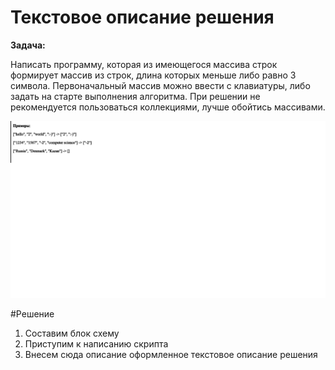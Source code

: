 # Текстовое описание решения

**Задача:**

Написать программу, которая из имеющегося массива строк формирует массив из строк, длина которых меньше либо равно 3 символа. 
Первоначальный массив можно ввести с клавиатуры, либо задать на старте выполнения алгоритма.
При решении не рекомендуется пользоваться коллекциями, лучше обойтись массивами.

![Пример ответа алгоритма](/decision.png)

#Решение

1. Составим блок схему
2. Приступим к написанию скрипта
3. Внесем сюда описание оформленное текстовое описание решения